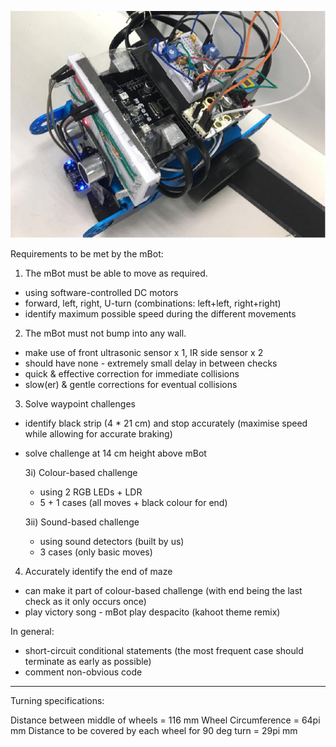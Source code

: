 ![Completed mBot](completed_mBot.PNG)

Requirements to be met by the mBot:

1) The mBot must be able to move as required.
- using software-controlled DC motors
- forward, left, right, U-turn (combinations: left+left, right+right)
- identify maximum possible speed during the different movements

2) The mBot must not bump into any wall. 
- make use of front ultrasonic sensor x 1, IR side sensor x 2
- should have none - extremely small delay in between checks
- quick & effective correction for immediate collisions
- slow(er) & gentle corrections for eventual collisions

3) Solve waypoint challenges
- identify black strip (4 * 21 cm) and stop accurately (maximise speed while allowing for accurate braking)
- solve challenge at 14 cm height above mBot

  3i) Colour-based challenge
  - using 2 RGB LEDs + LDR
  - 5 + 1 cases (all moves + black colour for end)

  3ii) Sound-based challenge
  - using sound detectors (built by us)
  - 3 cases (only basic moves)

4) Accurately identify the end of maze
  - can make it part of colour-based challenge (with end being the last check as it only occurs once)
  - play victory song - mBot play despacito (kahoot theme remix)

In general:
  - short-circuit conditional statements (the most frequent case should terminate as early as possible)
  - comment non-obvious code
  
---

Turning specifications:

Distance between middle of wheels = 116 mm
Wheel Circumference = 64pi mm
Distance to be covered by each wheel for 90 deg turn = 29pi mm

